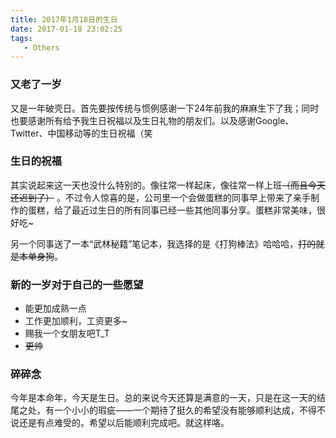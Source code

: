 ```yaml
---
title: 2017年1月18日的生日
date: 2017-01-18 23:02:25
tags:
   - Others
---
```


### 又老了一岁

又是一年破壳日。首先要按传统与惯例感谢一下24年前我的麻麻生下了我；同时也要感谢所有给予我生日祝福以及生日礼物的朋友们。以及感谢Google、Twitter、中国移动等的生日祝福（笑

<!-- more -->

### 生日的祝福

其实说起来这一天也没什么特别的。像往常一样起床，像往常一样上班~~（而且今天还迟到了）~~ 。不过令人惊喜的是，公司里一个会做蛋糕的同事早上带来了亲手制作的蛋糕，给了最近过生日的所有同事已经一些其他同事分享。蛋糕非常美味，很好吃~

另一个同事送了一本“武林秘籍”笔记本，我选择的是《打狗棒法》哈哈哈，~~打的就是本单身狗~~。

### 新的一岁对于自己的一些愿望

* 能更加成熟一点
* 工作更加顺利，工资更多~
* 赐我一个女朋友吧T_T
* ~~更帅~~

### 碎碎念

今年是本命年，今天是生日。总的来说今天还算是满意的一天，只是在这一天的结尾之处，有一个小小的瑕疵——一个期待了挺久的希望没有能够顺利达成，不得不说还是有点难受的。希望以后能顺利完成吧。就这样咯。